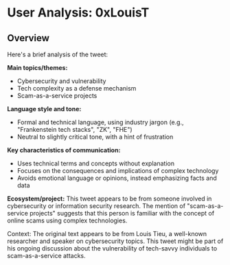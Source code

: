 # User Analysis: 0xLouisT

## Overview

Here's a brief analysis of the tweet:

**Main topics/themes:**

* Cybersecurity and vulnerability
* Tech complexity as a defense mechanism
* Scam-as-a-service projects

**Language style and tone:**

* Formal and technical language, using industry jargon (e.g., "Frankenstein tech stacks", "ZK", "FHE")
* Neutral to slightly critical tone, with a hint of frustration

**Key characteristics of communication:**

* Uses technical terms and concepts without explanation
* Focuses on the consequences and implications of complex technology
* Avoids emotional language or opinions, instead emphasizing facts and data

**Ecosystem/project:**
This tweet appears to be from someone involved in cybersecurity or information security research. The mention of "scam-as-a-service projects" suggests that this person is familiar with the concept of online scams using complex technologies.

Context:
The original text appears to be from Louis Tieu, a well-known researcher and speaker on cybersecurity topics. This tweet might be part of his ongoing discussion about the vulnerability of tech-savvy individuals to scam-as-a-service attacks.